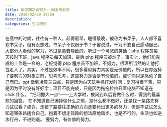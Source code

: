 ```yaml
---
title: 新学期之谈努力--回复周老师
date: 2016/02/29 19:54
description:
categories: 生活随想
---
```


在高中的时候，往往有一种人，起得最早，睡得最晚，被称为书呆子。人人都不喜欢书呆子，但有没想过，书呆子不仅限于书？于宙说过，千万不要自己感动自己。大部分人看似的努力，不过是愚蠢导致的。听过一个可悲的笑话：php 程序员每天按时下班，java 程序员每天加班，最后 php 程序员被炒了。事实上，他们能完成的工作是一样的，老板觉得 php 程序员不加班，不努力，很理所当然的让他打包走人了。其实，不过是效率不同，很多看似努力其实是无价值的，所以在你选择了要努力的对象之前，思考思考，这些努力是否是有价值的，或许你只是感动了自己而已。ppt 做到凌晨三四点，只是因为白天玩手机打发时间；复习得很辛苦，只是因为平时没有好好学；项目不能完成，只是因为拖拖拉拉开着电脑不知道在 click 什么。
“把网撒大一点”——上大学时，被问到以后要做什么时，得到的最喜欢的回答。
在不知道自己选择做什么之前，是什么都不做好，还是找一条路先努力试试看？或许，走错了路要往正确的方向走要付出更多的努力，但是不试试怎么知道哪条路适合自己。抱着不想走错路的想法原地踏步，也是不行的。生活也如逆水行舟，不进则退。
要努力，有价值的努力。
